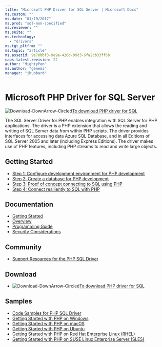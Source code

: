 ```yaml
---
title: "Microsoft PHP Driver for SQL Server | Microsoft Docs"
ms.custom: ""
ms.date: "01/19/2017"
ms.prod: "sql-non-specified"
ms.reviewer: ""
ms.suite: ""
ms.technology: 
  - "drivers"
ms.tgt_pltfrm: ""
ms.topic: "article"
ms.assetid: 9e78bbf3-9e9a-426d-99d3-6fa2cb33ff6b
caps.latest.revision: 22
author: "MightyPen"
ms.author: "genemi"
manager: "jhubbard"
---
```

# Microsoft PHP Driver for SQL Server

![Download-DownArrow-Circled](../../ssdt/media/download.png)[To download PHP driver for SQL](../sql-connection-libraries.md#anchor-20-drivers-relational-access)

The SQL Server Driver for PHP enables integration with SQL Server for PHP applications. The driver is a PHP extension that allows the reading and writing of SQL Server data from within PHP scripts. The driver provides interfaces for accessing data Azure SQL Database, and in all Editions of SQL Server 2005 and later (including Express Editions). The driver makes use of PHP features, including PHP streams to read and write large objects.  
  
## Getting Started  
* [Step 1: Configure development environment for PHP development](step-1-configure-development-environment-for-php-development.md)  
* [Step 2: Create a database for PHP development](step-2-create-a-sql-database-for-php-development.md)  
* [Step 3: Proof of concept connecting to SQL using PHP](step-3-proof-of-concept-connecting-to-sql-using-php.md)  
* [Step 4: Connect resiliently to SQL with PHP](step-4-connect-resiliently-to-sql-with-php.md)  
  
## Documentation  
* [Getting Started](getting-started-with-the-php-sql-driver.md)
* [Overview](overview-of-the-php-sql-driver.md)
* [Programming Guide](programming-guide-for-php-sql-driver.md) 
* [Security Considerations](security-considerations-for-php-sql-driver.md)
  
## Community  
* [Support Resources for the PHP SQL Driver](support-resources-for-the-php-sql-driver.md)
  
## Download  
* ![Download-DownArrow-Circled](../../ssdt/media/download.png)[To download PHP driver for SQL](../sql-connection-libraries.md#anchor-20-drivers-relational-access)
  
## Samples  
* [Code Samples for PHP SQL Driver](code-samples-for-php-sql-driver.md)
* [Getting Started with PHP on Windows](https://www.microsoft.com/sql-server/developer-get-started/php/windows/)
* [Getting Started with PHP on macOS](https://www.microsoft.com/sql-server/developer-get-started/php/mac/)
* [Getting Started with PHP on Ubuntu](https://www.microsoft.com/sql-server/developer-get-started/php/ubuntu/)
* [Getting Started with PHP on Red Hat Enterprise Linux (RHEL)](https://www.microsoft.com/sql-server/developer-get-started/php/rhel/)
* [Getting Started with PHP on SUSE Linux Enterprise Server (SLES)](https://www.microsoft.com/sql-server/developer-get-started/php/sles/)
